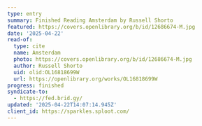 ```yaml
---
type: entry
summary: Finished Reading Amsterdam by Russell Shorto
featured: https://covers.openlibrary.org/b/id/12686674-M.jpg
date: '2025-04-22'
read-of:
  type: cite
  name: Amsterdam
  photo: https://covers.openlibrary.org/b/id/12686674-M.jpg
  author: Russell Shorto
  uid: olid:OL16818699W
  url: https://openlibrary.org/works/OL16818699W
progress: finished
syndicate-to:
  - https://fed.brid.gy/
updated: '2025-04-22T14:07:14.945Z'
client_id: https://sparkles.sploot.com/
---
```

